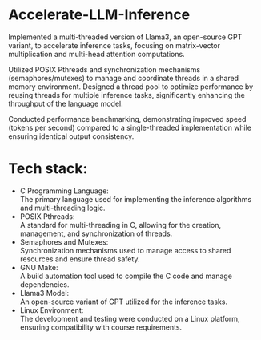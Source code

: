 # Accelerate-LLM-Inference

Implemented a multi-threaded version of Llama3, an open-source GPT variant, to accelerate inference tasks, focusing on matrix-vector multiplication and multi-head attention computations.

Utilized POSIX Pthreads and synchronization mechanisms (semaphores/mutexes) to manage and coordinate threads in a shared memory environment.
Designed a thread pool to optimize performance by reusing threads for multiple inference tasks, significantly enhancing the throughput of the language model.

Conducted performance benchmarking, demonstrating improved speed (tokens per second) compared to a single-threaded implementation while ensuring identical output consistency.

# Tech stack:
- C Programming Language:<br/>
The primary language used for implementing the inference algorithms and multi-threading logic.
- POSIX Pthreads:<br/>
A standard for multi-threading in C, allowing for the creation, management, and synchronization of threads.
- Semaphores and Mutexes:<br/>
Synchronization mechanisms used to manage access to shared resources and ensure thread safety.
- GNU Make:<br/>
A build automation tool used to compile the C code and manage dependencies.
- Llama3 Model:<br/>
An open-source variant of GPT utilized for the inference tasks.
- Linux Environment:<br/>
The development and testing were conducted on a Linux platform, ensuring compatibility with course requirements.
